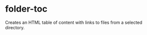 folder-toc
==========

Creates an HTML table of content with links to files from a selected directory.
